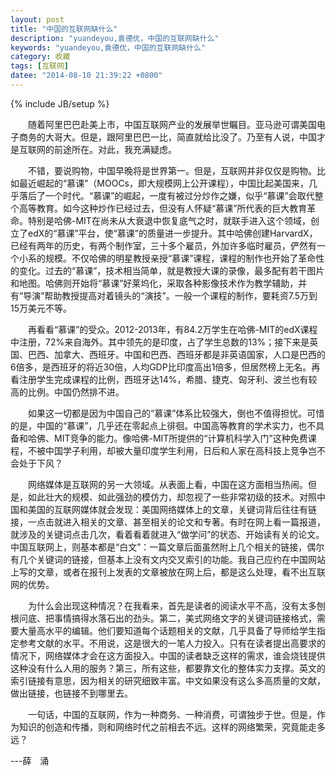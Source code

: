 ```yaml
---
layout: post
title: "中国的互联网缺什么"
description: "yuandeyou,袁德优，中国的互联网缺什么"
keywords: "yuandeyou,袁德优，中国的互联网缺什么"
category: 收藏
tags: [互联网]
datee: "2014-08-10 21:39:22 +0800"
---
```

{% include JB/setup %}

　　随着阿里巴巴赴美上市，中国互联网产业的发展举世瞩目。亚马逊可谓美国电子商务的大哥大。但是，跟阿里巴巴一比，简直就给比没了。乃至有人说，中国才是互联网的前途所在。对此，我充满疑虑。

　　不错，要说购物，中国早晚将是世界第一。但是，互联网并非仅仅是购物。比如最近崛起的“慕课”（MOOCs，即大规模网上公开课程），中国比起美国来，几乎落后了一个时代。“慕课”的崛起，一度有被过分炒作之嫌，似乎“慕课”会取代整个高等教育。如今这种炒作已经过去，但没有人怀疑“慕课”所代表的巨大教育革命。特别是哈佛-MIT在尚未从大衰退中恢复底气之时，就联手进入这个领域，创立了edX的“慕课”平台，使“慕课”的质量进一步提升。其中哈佛创建HarvardX，已经有两年的历史，有两个制作室，三十多个雇员，外加许多临时雇员，俨然有一个小系的规模。不仅哈佛的明星教授亲授“慕课”课程，课程的制作也开始了革命性的变化。过去的“慕课”，技术相当简单，就是教授大课的录像，最多配有若干图片和地图。哈佛则开始将“慕课”好莱坞化，采取各种影像技术作为教学辅助，并有“导演”帮助教授提高对着镜头的“演技”。一般一个课程的制作，要耗资7.5万到15万美元不等。

<!-- more -->

　　再看看“慕课”的受众。2012-2013年，有84.2万学生在哈佛-MIT的edX课程中注册，72%来自海外。其中领先的是印度，占了学生总数的13%；接下来是英国、巴西、加拿大、西班牙。中国和巴西、西班牙都是非英语国家，人口是巴西的6倍多，是西班牙的将近30倍，人均GDP比印度高出1倍多，但居然榜上无名。再看注册学生完成课程的比例，西班牙达14%，希腊、捷克、匈牙利、波兰也有较高的比例。中国仍然排不进。

　　如果这一切都是因为中国自己的“慕课”体系比较强大，倒也不值得担忧。可惜的是，中国的“慕课”，几乎还在零起点上徘徊。中国高等教育的学术实力，也不具备和哈佛、MIT竞争的能力。像哈佛-MIT所提供的“计算机科学入门”这种免费课程，不被中国学子利用，却被大量印度学生利用，日后和人家在高科技上竞争岂不会处于下风？

　　网络媒体是互联网的另一大领域。从表面上看，中国在这方面相当热闹。但是，如此壮大的规模、如此强劲的模仿力，却忽视了一些非常初级的技术。对照中国和美国的互联网媒体就会发现：美国网络媒体上的文章，关键词背后往往有链接，一点击就进入相关的文章、甚至相关的论文和专著。有时在网上看一篇报道，就涉及的关键词点击几次，看着看着就进入“做学问”的状态、开始读有关的论文。中国互联网上，则基本都是“白文”：一篇文章后面虽然附上几个相关的链接，偶尔有几个关键词的链接，但基本上没有文内交叉索引的功能。我自己应约在中国网站上写的文章，或者在报刊上发表的文章被放在网上后，都是这么处理，看不出互联网的优势。

　　为什么会出现这种情况？在我看来，首先是读者的阅读水平不高，没有太多刨根问底、把事情搞得水落石出的劲头。第二，美式网络文字的关键词链接格式，需要大量高水平的编辑。他们要知道每个话题相关的文献，几乎具备了导师给学生指定参考文献的水平。不用说，这是很大的一笔人力投入。只有在读者提出高要求的情况下，网络媒体才会在这方面投入。中国的读者缺乏这样的需求，谁会烧钱提供这种没有什么人用的服务？第三，所有这些，都要靠文化的整体实力支撑。英文的索引链接有意思，因为相关的研究细致丰富。中文如果没有这么多高质量的文献，做出链接，也链接不到哪里去。

　　一句话，中国的互联网，作为一种商务、一种消费，可谓独步于世。但是，作为知识的创造和传播，则和网络时代之前相去不远。这样的网络繁荣，究竟能走多远？

   ---薛　涌


